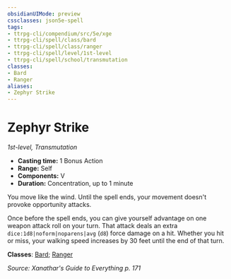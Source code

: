 ```yaml
---
obsidianUIMode: preview
cssclasses: json5e-spell
tags:
- ttrpg-cli/compendium/src/5e/xge
- ttrpg-cli/spell/class/bard
- ttrpg-cli/spell/class/ranger
- ttrpg-cli/spell/level/1st-level
- ttrpg-cli/spell/school/transmutation
classes:
- Bard
- Ranger
aliases:
- Zephyr Strike
---
```

# Zephyr Strike
*1st-level, Transmutation*  


- **Casting time:** 1 Bonus Action
- **Range:** Self
- **Components:** V
- **Duration:** Concentration, up to 1 minute

You move like the wind. Until the spell ends, your movement doesn't provoke opportunity attacks.

Once before the spell ends, you can give yourself advantage on one weapon attack roll on your turn. That attack deals an extra `dice:1d8|noform|noparens|avg` (`d8`) force damage on a hit. Whether you hit or miss, your walking speed increases by 30 feet until the end of that turn.

**Classes**: [Bard](/3-Mechanics/CLI/Compendium/lists/list-spells-classes-bard.md); [Ranger](/3-Mechanics/CLI/Compendium/lists/list-spells-classes-ranger.md)

*Source: Xanathar's Guide to Everything p. 171*